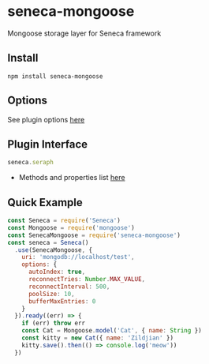 # seneca-mongoose

Mongoose storage layer for Seneca framework

## Install

```
npm install seneca-mongoose
```

## Options
  See plugin options [here](http://mongoosejs.com/docs/connections.html#options)

## Plugin Interface

```javascript
seneca.seraph
```
 - Methods and properties list [here](http://mongoosejs.com/docs/index.html)

## Quick Example

```javascript
const Seneca = require('Seneca')
const Mongoose = require('mongoose')
const SenecaMongoose = require('seneca-mongoose')
const seneca = Seneca()
  .use(SenecaMongoose, {
    uri: 'mongodb://localhost/test',
    options: {
      autoIndex: true,
      reconnectTries: Number.MAX_VALUE,
      reconnectInterval: 500,
      poolSize: 10,
      bufferMaxEntries: 0
    }
  }).ready((err) => {
    if (err) throw err
    const Cat = Mongoose.model('Cat', { name: String })
    const kitty = new Cat({ name: 'Zildjian' })
    kitty.save().then(() => console.log('meow'))
  })
```